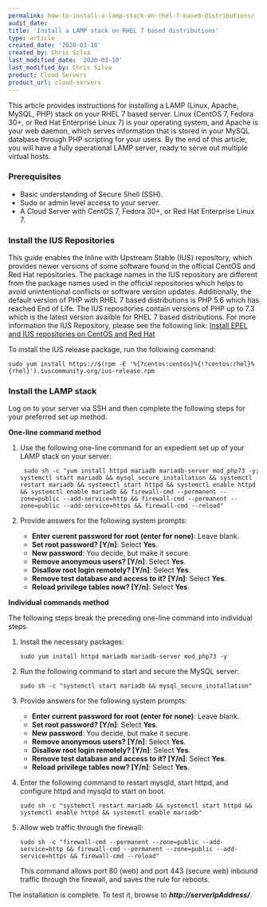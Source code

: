 ```yaml
---
permalink: how-to-install-a-lamp-stack-on-rhel-7-based-distributions/
audit_date:
title: 'Install a LAMP stack on RHEL 7 based distributions'
type: article
created_date: '2020-03-10'
created_by: Chris Silva
last_modified_date: '2020-03-10'
last_modified_by: Chris Silva
product: Cloud Servers
product_url: cloud-servers
---
```

This article provides instructions for installing a LAMP (Linux, Apache, MySQL, PHP) stack
on your RHEL 7 based server. Linux (CentOS 7, Fedora 30+, or Red Hat Enterprise Linux 7) is your operating
system, and Apache is your web daemon, which serves information that is
stored in your MySQL database through PHP scripting for your users. By
the end of this article, you will have a fully operational LAMP server,
ready to serve out multiple virtual hosts.
### Prerequisites
- Basic understanding of Secure Shell (SSH).
- Sudo or admin level access to your server.
- A Cloud Server with CentOS 7, Fedora 30+, or Red Hat Enterprise Linux 7.

### Install the IUS Repositories
This guide enables the Inline with Upstream Stable (IUS) repository, which provides newer versions of some software found in the official CentOS and Red Hat repositories. The package names in the IUS repository are different from the package names used in the official repositories which helps to avoid unintentional conflicts or software version updates. Additionally, the default version of PHP with RHEL 7 
based distributions is PHP 5.6 which has reached End of Life. The IUS repositories contain versions of PHP up to 7.3 which is the latest 
version availble for RHEL 7 based distributions.
For more information the IUS Repository, please see the following link: [Install EPEL and IUS repositories on CentOS and Red Hat](https://support.rackspace.com/how-to/install-epel-and-additional-repositories-on-centos-and-red-hat/)

To install the IUS release package, run the following command:

    sudo yum install https://$(rpm -E '%{?centos:centos}%{!?centos:rhel}%{rhel}').iuscommunity.org/ius-release.rpm

### Install the LAMP stack
Log on to your server via SSH and then complete the following steps for
your preferred set up method.

**One-line command method**
1. Use the following one-line command for an expedient set up of your LAMP stack on your server:

        sudo sh -c "yum install httpd mariadb mariadb-server mod_php73 -y; systemctl start mariadb && mysql_secure_installation && systemctl restart mariadb && systemctl start httpd && systemctl enable httpd && systemctl enable mariadb && firewall-cmd --permanent --zone=public --add-service=http && firewall-cmd --permanent --zone=public --add-service=https && firewall-cmd --reload"
2.  Provide answers for the following system prompts:
    - **Enter current password for root (enter for none)**: Leave blank.
    - **Set root password? [Y/n]**: Select **Yes**.
    - **New password**: You decide, but make it secure.
    - **Remove anonymous users? [Y/n]**: Select **Yes**.
    - **Disallow root login remotely? [Y/n]**: Select **Yes**.
    - **Remove test database and access to it? [Y/n]**: Select **Yes**.
    - **Reload privilege tables now? [Y/n]**: Select **Yes**.


 **Individual commands method**

The following steps break the preceding one-line command into individual
steps.
1.  Install the necessary packages:

        sudo yum install httpd mariadb mariadb-server mod_php73 -y
2.  Run the following command to start and secure the MySQL server:

        sudo sh -c "systemctl start mariadb && mysql_secure_installation"
3.  Provide answers for the following system prompts:
    - **Enter current password for root (enter for none)**: Leave blank.
    - **Set root password? [Y/n]**: Select **Yes**.
    - **New password**: You decide, but make it secure.
    - **Remove anonymous users? [Y/n]**: Select **Yes**.
    - **Disallow root login remotely? [Y/n]**: Select **Yes**.
    - **Remove test database and access to it? [Y/n]**: Select **Yes**.
    - **Reload privilege tables now? [Y/n]**: Select **Yes**.
4.  Enter the following command to restart mysqld, start httpd, and
    configure httpd and mysqld to start on boot.
    
        sudo sh -c "systemctl restart mariadb && systemctl start httpd && systemctl enable httpd && systemctl enable mariadb"
5.  Allow web traffic through the firewall:
    
        sudo sh -c "firewall-cmd --permanent --zone=public --add-service=http && firewall-cmd --permanent --zone=public --add-service=https && firewall-cmd --reload"
    This command allows port 80 (web) and port 443 (secure web) inbound traffic through the firewall, and saves the rule for reboots.

The installation is complete. To test it, browse to ***http://serverIpAddress/***.
